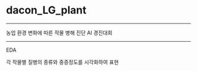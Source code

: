 # dacon_LG_plant
---------

농업 환경 변화에 따른 작물 병해 진단 AI 경진대회



------
EDA

각 작물별 질병의 종류와 중증정도를 시각화하여 표현
